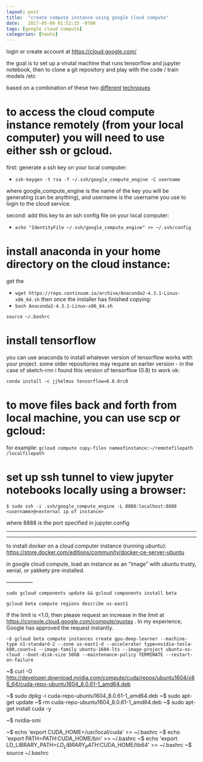 ```yaml
---
layout: post
title:  "create compute instance using google cloud compute"
date:   2017-05-09 01:52:15 -0700
tags: [google cloud compute]
categories: [howto]
---
```


login or create account at
https://cloud.google.com/

the goal is to set up a virutal machine that runs tensorflow and jupyter notebook, then to clone a git repository and play with the code / train models /etc

based on a combination of these two [different](https://haroldsoh.com/2016/04/28/set-up-anaconda-ipython-tensorflow-julia-on-a-google-compute-engine-vm/
) [techniques](https://medium.com/google-cloud/running-jupyter-notebooks-on-gpu-on-google-cloud-d44f57d22dbd)


# to access the cloud compute instance remotely (from your local computer) you will need to use either ssh or gcloud.

first: generate a ssh key on your local computer:
- `ssh-keygen -t rsa -f ~/.ssh/google_compute_engine -C username`

where google_compute_engine is the name of the key you will be generating (can be anything), and username is the username you use to login to the cloud service.

second: add this key to an ssh config file on your local computer:
- `echo "IdentityFile ~/.ssh/google_compute_engine" >> ~/.ssh/config`

# install anaconda in your home directory on the cloud instance:

get the 
- `wget https://repo.continuum.io/archive/Anaconda2-4.3.1-Linux-x86_64.sh`
then once the installer has finished copying:
- `bash Anaconda2-4.3.1-Linux-x86_64.sh`

`source ~/.bashrc`

# install tensorflow

you can use anaconda to install whatever version of tensorflow works with your project. some older repositories may require an earlier version - in the case of sketch-rnn i found this version of tensorflow (0.8) to work ok:

`conda install -c jjhelmus tensorflow=0.8.0rc0`


# to move files back and forth from local machine, you can use scp or gcloud:

for example:
`gcloud compute copy-files nameofinstance:~/remotefilepath /localfilepath`

# set up ssh tunnel to view jupyter notebooks locally using a browser: 

`$ sudo ssh -i .ssh/google_compute_engine -L 8888:localhost:8888 <username>@<external ip of instance>`


where 8888 is the port specified in jupyter.config

------


---------

to install docker on a cloud computer instance (running ubuntu):
https://store.docker.com/editions/community/docker-ce-server-ubuntu

in google cloud compute, load an instance as an “image” with ubuntu trusty, xenial, or yakkety pre-installed.

—————



`sudo gcloud components update && gcloud components install beta`

`gcloud beta compute regions describe us-east1`

If the limit is <1.0, then please request an increase in the limit at https://console.cloud.google.com/compute/quotas . In my experience, Google has approved the request instantly.

`~$ gcloud beta compute instances create gpu-deep-learner --machine-type n1-standard-2 --zone us-east1-d --accelerator type=nvidia-tesla-k80,count=1 --image-family ubuntu-1604-lts --image-project ubuntu-os-cloud --boot-disk-size 50GB --maintenance-policy TERMINATE --restart-on-failure`



~$ curl -O http://developer.download.nvidia.com/compute/cuda/repos/ubuntu1604/x86_64/cuda-repo-ubuntu1604_8.0.61-1_amd64.deb

~$ sudo dpkg -i cuda-repo-ubuntu1604_8.0.61-1_amd64.deb
~$ sudo apt-get update
~$ rm cuda-repo-ubuntu1604_8.0.61-1_amd64.deb
~$ sudo apt-get install cuda -y

~$ nvidia-smi

~$ echo 'export CUDA_HOME=/usr/local/cuda' >> ~/.bashrc
~$ echo 'export PATH=$PATH:$CUDA_HOME/bin' >> ~/.bashrc
~$ echo 'export LD_LIBRARY_PATH=$LD_LIBRARY_PATH:$CUDA_HOME/lib64' >> ~/.bashrc
~$ source ~/.bashrc



